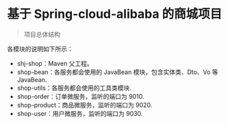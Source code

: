 # 基于 Spring-cloud-alibaba 的商城项目


> 项目总体结构

各模块的说明如下所示：

- shj-shop：Maven 父工程。
- shop-bean：各服务都会使用的 JavaBean 模块，包含实体类、Dto、Vo 等 JavaBean.
- shop-utils：各服务都会使用的工具类模块.
- shop-order：订单微服务，监听的端口为 9010.
- shop-product：商品微服务，监听的端口为 9020.
- shop-user：用户微服务，监听的端口为 9030.

